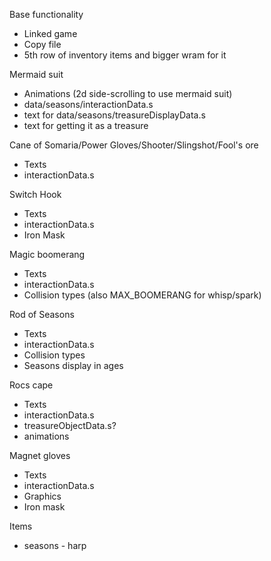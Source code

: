 Base functionality
* Linked game
* Copy file
* 5th row of inventory items and bigger wram for it

Mermaid suit
* Animations (2d side-scrolling to use mermaid suit)
* data/seasons/interactionData.s
* text for data/seasons/treasureDisplayData.s
* text for getting it as a treasure

Cane of Somaria/Power Gloves/Shooter/Slingshot/Fool's ore
* Texts
* interactionData.s

Switch Hook
* Texts
* interactionData.s
* Iron Mask

Magic boomerang
* Texts
* interactionData.s
* Collision types (also MAX_BOOMERANG for whisp/spark)

Rod of Seasons
* Texts
* interactionData.s
* Collision types
* Seasons display in ages

Rocs cape
* Texts
* interactionData.s
* treasureObjectData.s?
* animations

Magnet gloves
* Texts
* interactionData.s
* Graphics
* Iron mask

Items
* seasons - harp